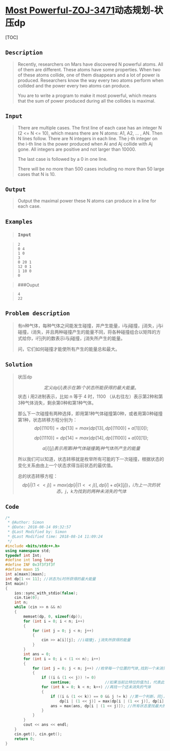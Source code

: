 #  [Most Powerful-ZOJ-3471](https://vjudge.net/problem/17143/origin)动态规划-状压dp

[TOC]



## ``Description ``

>  Recently, researchers on Mars have discovered N powerful atoms. All  of them are different. These atoms have some properties. When two of  these atoms collide, one of them disappears and a lot of power is  produced. Researchers know the way every two atoms perform when collided  and the power every two atoms can produce. 
>
>  You are to write a program to make it most powerful, which  means that the sum of power produced during all the collides is maximal.  

## `Input`

>  There are multiple cases. The first line of each case has an integer N (2 <= N <= 10), which means there are N atoms: A1, A2, ... , AN. Then N lines follow. There are N integers in each line. The j-th integer on the i-th line is the power produced when Ai and Aj collide with Aj gone. All integers are positive and not larger than 10000. 
>
>  The last case is followed by a 0 in one line. 
>
>  There will be no more than 500 cases including no more than 50 large cases that N is 10. 

## `Output`

> Output the maximal power these N atoms can produce in a line for each case.  

## `Examples` 

> ### `Input`

> ```
> 2
> 0 4
> 1 0
> 3
> 0 20 1
> 12 0 1
> 1 10 0
> 0
> ```

> ###Ouput

> ```
> 4
> 22
> ```

## `Problem description`

> 有n种气体，每种气体之间能发生碰撞，并产生能量，i与j碰撞，j消失，j与i碰撞，i消失，并且两种碰撞产生的能量不同，将各种碰撞组合以矩阵的方式给你，i行j列的数表示i与j碰撞，j消失所产生的能量。
>
> 问，它们如何碰撞才能使所有产生的能量总和最大。

## `Solution`

> 状压dp
>
> 
> $$
> 定义dp[i]表示在第i个状态所能获得的最大能量。
> $$
> 状态 i 用2进制表示，比如 n 等于 4 时，1100 （从右往左）表示第2种和第3种气体消失，剩余第0种和第1种气体。
>
> 那么下一次碰撞有两种选择，即用第1种气体碰撞第0种，或者用第0种碰撞第1种，状态转移方程分别为：
> $$
> dp[(1101)]=dp[13]=max(dp[13],dp[(1100)]+a[1][0]);
> $$
>
> $$
> dp[(1110)]=dp[14]=max(dp[14],dp[(1100)]+a[0][1]);
> $$
>
> $$
> a[i][j]表示用第i种气体碰撞第j种气体所产生的能量
> $$
>
> 所以我们可以知道，状态转移就是枚举所有可能的下一次碰撞，根据状态的变化关系由由上一个状态求得当前状态的最优值。
>
> 总的状态转移方程：
> $$
> dp[i|(1<<j)]=max(dp[i|(1<<j)],dp[i]+a[k][j])，i为上一次的状态，j，k为找到的两种未消失的气体
> $$
> 

## `Code`

```c++
/*
 * @Author: Simon 
 * @Date: 2018-08-14 09:32:57 
 * @Last Modified by: Simon
 * @Last Modified time: 2018-08-14 11:09:24
 */
#include <bits/stdc++.h>
using namespace std;
typedef int Int;
#define int long long
#define INF 0x3f3f3f3f
#define maxn 15
int a[maxn][maxn];
int dp[1 << 11]; //状态为i时所获得的最大能量
Int main()
{
    ios::sync_with_stdio(false);
    cin.tie(0);
    int n;
    while (cin >> n && n)
    {
        memset(dp, 0, sizeof(dp));
        for (int i = 0; i < n; i++)
        {
            for (int j = 0; j < n; j++)
            {
                cin >> a[i][j]; //i碰撞j，j消失所获得的能量
            }
        }
        int ans = 0;
        for (int i = 0; i < (1 << n); i++)
        {
            for (int j = 0; j < n; j++) //枚举每一个位置的气体,找到一个未消失的其他
            {
                if ((i & (1 << j)) != 0)
                    continue;               //如果当前比特位的值为1，代表此气体已消失，跳过此状态
                for (int k = 0; k < n; k++) //再找一个还未消失的气体
                {
                    if ((i & (1 << k)) == 0 && j != k) //第一个判断，同j，还要保证两个气体不是同一个
                        dp[i | (1 << j)] = max(dp[i | (1 << j)], dp[i] + a[k][j]);
                    ans = max(ans, dp[i | (1 << j)]); //所有状态里找最大的
                }
            }
        }
        cout << ans << endl;
    }
    cin.get(), cin.get();
    return 0;
}
```

